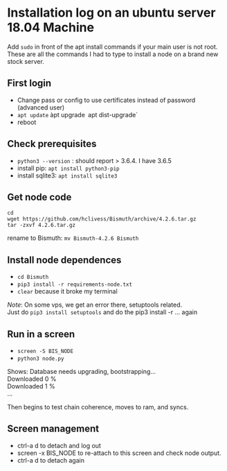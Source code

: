 # Installation log on an ubuntu server 18.04 Machine

Add `sudo` in front of the apt install commands if your main user is not root.
These are all the commands I had to type to install a node on a brand new stock server.

## First login

- Change pass or config to use certificates instead of password (advanced user)
- `apt update` àpt upgrade` `apt dist-upgrade`
- reboot

## Check prerequisites

- `python3 --version` : should report > 3.6.4. I have 3.6.5
- install pip: `apt install python3-pip`
- install sqlite3: `apt install sqlite3`

## Get node code

```
cd
wget https://github.com/hclivess/Bismuth/archive/4.2.6.tar.gz
tar -zxvf 4.2.6.tar.gz
```
rename to Bismuth: `mv Bismuth-4.2.6 Bismuth`

## Install node dependences

- `cd Bismuth`
- `pip3 install -r requirements-node.txt`
- `clear` because it broke my terminal

*Note*: On some vps, we get an error there, setuptools related.  
Just do `pip3 install setuptools` and do the pip3 install -r ... again 

## Run in a screen

- `screen -S BIS_NODE`
- `python3 node.py`

Shows: Database needs upgrading, bootstrapping...  
Downloaded 0 %  
Downloaded 1 %  
...  

Then begins to test chain coherence, moves to ram, and syncs.

## Screen management

- ctrl-a d to detach and log out
- screen -x BIS_NODE to re-attach to this screen and check node output.
- ctrl-a d to detach again
